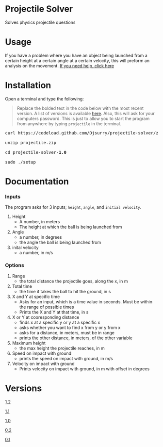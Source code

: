 # Projectile Solver
Solves physics projectile questions

# Usage
If you have a problem where you have an object being launched from a certain height at a certain angle at a certain velocity, this will preform an analysis on the movement. [If you need help, click here](#Documentation)

# Installation
Open a terminal and type the following: 

> Replace the bolded text in the code below with the most recent version. A list of versions is available [here](#Versions). Also, this will ask for your computers password. This is just to allow you to start the program from anywhere by typing `projectile` in the terminal. 

<pre>
curl https://codeload.github.com/Djsurry/projectile-solver/zip/v<b>1.0</b> --output projectile.zip<br>
unzip projectile.zip <br>
cd projectile-solver-<b>1.0</b> <br>
sudo ./setup
</pre>


# Documentation
### Inputs
The program asks for 3 inputs; `height`, `angle`, and `initial velocity`.
1. Height
   * A number, in meters
   * The height at which the ball is being launched from
2. Angle
   * a number, in degrees
   * the angle the ball is being launched from
3. inital velocity
   * a number, in m/s

### Options
1. Range
   * the total distance the projectile goes, along the x, in m
2. Total time
   * the time it takes the ball to hit the ground, in s
3. X and Y at specific time
   * Asks for an input, which is a time value in seconds. Must be within the range of possible times
   * Prints the X and Y at that time, in s
4. X or Y at cooresponding distance
   * finds x at a specific y or y at a specific x
   * asks whether you want to find x from y or y from x
   * asks for a distance, in meters, must be in range
   * prints the other distance, in meters, of the other variable
5. Maximum height
   * the max height the projectile reaches, in m
6. Speed on impact with ground
   * prints the speed on impact with ground, in m/s
7. Velocity on impact with ground
   * Prints velocity on impact with ground, in m with offset in degrees 


# Versions
[1.2](https://github.com/Djsurry/projectile-solver/releases/tag/v1.2)

[1.1](https://github.com/Djsurry/projectile-solver/releases/tag/v1.1)

[1.0](https://github.com/Djsurry/projectile-solver/releases/tag/v1.0)

[0.2](https://github.com/Djsurry/projectile-solver/releases/tag/v0.2)

[0.1](https://github.com/Djsurry/projectile-solver/releases/tag/v0.1)





